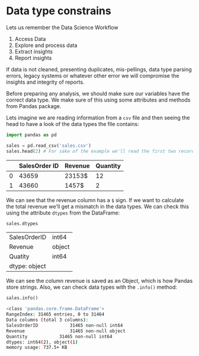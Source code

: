 # Data type constrains

Lets us remember the Data Science Workflow

1. Access Data
2. Explore and process data
3. Extract insights
4. Report insights

If data is not cleaned, presenting duplicates, mis-pellings, data type parsing errors, legacy systems or whatever other error we will compromise the insights and integrity of reports.

Before preparing any analysis, we should make sure our variables have the correct data type. We make sure of this using some attributes and methods from Pandas package.

Lets imagine we are reading information from a `csv` file and then seeing the head to have a look of the data types the file contains:

```python
import pandas as pd

sales = pd.read_csv('sales.csv')
sales.head(2) # For sake of the example we'll read the first two records
```

|       | SalesOrder ID | Revenue | Quantity |
|-------|---------------|---------|----------|
|   0   |     43659     |  23153$ | 12       |
|   1   |     43660     |  1457$  |  2       |

We can see that the revenue column has a `$` sign. If we want to calculate the total revenue we'll get a mismatch in the data types. We can check this using the attribute `dtypes` from the DataFrame:

```python
sales.dtypes
```

| | |
|---|---|
|SalesOrderID | int64 |
|Revenue| object |
|Quatity | int64 |
| dtype: object |

We can see the column revenue is saved as an Object, which is how Pandas store strings. Also, we can check data types with the `.info()` method:

```python
sales.info()
```
```bash
<class 'pandas.core.frame.DataFrame'>
RangeIndex: 31465 entries, 0 to 31464
Data columns (total 3 columns):
SalesOrderID			31465 non-null int64
Revenue    				31465 non-null object
Quantity 			31465 non-null int64
dtypes: int64(2), object(1)
memory usage: 737.5+ KB
```






